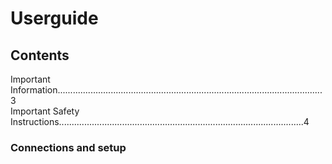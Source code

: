 # Userguide
## Contents
Important Information.........................................................................................................3                                
Important Safety Instructions.................................................................................................4
### Connections and setup
